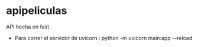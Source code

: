 # apipeliculas
API  hecha en fast 
* Para correr el servidor de uvicorn : python -m uvicorn main:app --reload